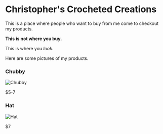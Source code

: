 # Christopher's Crocheted Creations

This is a place where people who want to buy from me come to checkout my products.

**This is not where you buy.**

This is where you *look*.

Here are some pictures of my products.

### Chubby

![Chubby](assets/IMG_20220721_120020000.jpg)

$5-7

### Hat

![Hat](assets/IMG_20220721_132829821.jpg)

$7
